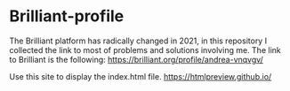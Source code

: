 # Brilliant-profile
The Brilliant platform has radically changed in 2021, in this repository I collected the link to most of problems and solutions involving me. The link to Brilliant is the following: https://brilliant.org/profile/andrea-vnqvgv/

Use this site to display the index.html file.
https://htmlpreview.github.io/

